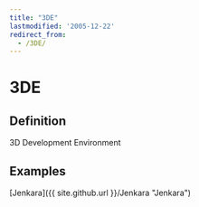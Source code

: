```yaml
---
title: "3DE"
lastmodified: '2005-12-22'
redirect_from:
  - /3DE/
---
```


3DE
===

Definition
----------

3D Development Environment

Examples
--------

[Jenkara]({{ site.github.url }}/Jenkara "Jenkara")


